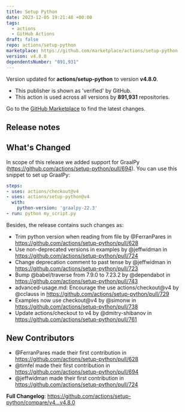 ```yaml
---
title: Setup Python
date: 2023-12-05 19:21:48 +00:00
tags:
  - actions
  - GitHub Actions
draft: false
repo: actions/setup-python
marketplace: https://github.com/marketplace/actions/setup-python
version: v4.8.0
dependentsNumber: "891,931"
---
```



Version updated for **actions/setup-python** to version **v4.8.0**.
- This publisher is shown as 'verified' by GitHub.
- This action is used across all versions by **891,931** repositories.

Go to the [GitHub Marketplace](https://github.com/marketplace/actions/setup-python) to find the latest changes.

## Release notes

## What's Changed
In scope of this release we added support for GraalPy (https://github.com/actions/setup-python/pull/694). You can use this snippet to set up GraalPy:

```yaml
steps:
- uses: actions/checkout@v4
- uses: actions/setup-python@v4 
  with:
    python-version: 'graalpy-22.3' 
- run: python my_script.py
```

Besides, the release contains such changes as:
* Trim python version when reading from file by @FerranPares in https://github.com/actions/setup-python/pull/628
* Use non-deprecated versions in examples by @jeffwidman in https://github.com/actions/setup-python/pull/724
* Change deprecation comment to past tense by @jeffwidman in https://github.com/actions/setup-python/pull/723
* Bump @babel/traverse from 7.9.0 to 7.23.2 by @dependabot in https://github.com/actions/setup-python/pull/743
* advanced-usage.md: Encourage the use actions/checkout@v4 by @cclauss in https://github.com/actions/setup-python/pull/729
* Examples now use checkout@v4 by @simonw in https://github.com/actions/setup-python/pull/738
* Update actions/checkout to v4 by @dmitry-shibanov in https://github.com/actions/setup-python/pull/761

## New Contributors
* @FerranPares made their first contribution in https://github.com/actions/setup-python/pull/628
* @timfel made their first contribution in https://github.com/actions/setup-python/pull/694
* @jeffwidman made their first contribution in https://github.com/actions/setup-python/pull/724

**Full Changelog**: https://github.com/actions/setup-python/compare/v4...v4.8.0
